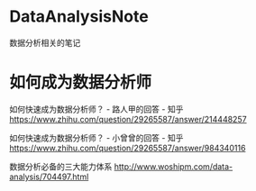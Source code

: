 # DataAnalysisNote
数据分析相关的笔记

# 如何成为数据分析师

如何快速成为数据分析师？ - 路人甲的回答 - 知乎
https://www.zhihu.com/question/29265587/answer/214448257

如何快速成为数据分析师？ - 小曾曾的回答 - 知乎
https://www.zhihu.com/question/29265587/answer/984340116

数据分析必备的三大能力体系 http://www.woshipm.com/data-analysis/704497.html
